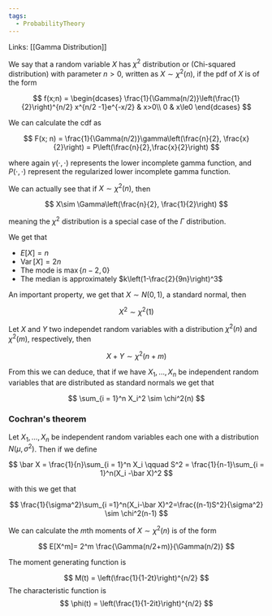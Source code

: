 ```yaml
---
tags:
  - ProbabilityTheory
---
```

Links: [[Gamma Distribution]]

We say that a random variable $X$ has $\chi^2$ distribution or (Chi-squared distribution) with parameter $n >0$, written as $X \sim \chi^2(n)$, if the pdf of $X$ is of the form

$$ f(x;n) = \begin{dcases} \frac{1}{\Gamma(n/2)}\left(\frac{1}{2}\right)^{n/2} x^{n/2 -1}e^{-x/2} & x>0\\ 0 & x\le0 \end{dcases} $$

We can calculate the cdf as

$$ F(x; n) = \frac{1}{\Gamma(n/2)}\gamma\left(\frac{n}{2}, \frac{x}{2}\right) = P\left(\frac{n}{2},\frac{x}{2}\right) $$

where again $\gamma(\cdot, \cdot)$ represents the lower incomplete gamma function, and $P(\cdot, \cdot)$ represent the regularized lower incomplete gamma function.

We can actually see that if $X \sim \chi^2(n)$, then

$$ X\sim \Gamma\left(\frac{n}{2}, \frac{1}{2}\right) $$

meaning the $\chi^2$ distribution is a special case of the $\Gamma$ distribution.

We get that

- $E[X] = n$
- $\operatorname{Var}[X] = 2n$
- The mode is $\max\{n-2,0\}$
- The median is approximately $k\left(1-\frac{2}{9n}\right)^3$

An important property, we get that $X \sim N(0,1)$, a standard normal, then

$$ X^2 \sim \chi^2(1) $$

Let $X$ and $Y$ two independet random variables with a distribution $\chi^2(n)$ and $\chi^2(m)$, respectively, then

$$ X + Y \sim \chi^2(n+m) $$

From this we can deduce, that if we have $X_1, \dots, X_n$ be independent random variables that are distributed as standard normals we get that

$$ \sum_{i = 1}^n X_i^2 \sim \chi^2(n) $$

### Cochran's theorem

Let $X_1, \dots, X_n$ be independent random variables each one with a distribution $N(\mu, \sigma^2)$. Then if we define

$$ \bar X = \frac{1}{n}\sum_{i = 1}^n X_i \qquad S^2 = \frac{1}{n-1}\sum_{i = 1}^n(X_i -\bar X)^2 $$

with this we get that

$$ \frac{1}{\sigma^2}\sum_{i =1}^n(X_i-\bar X)^2=\frac{(n-1)S^2}{\sigma^2} \sim \chi^2(n-1) $$

We can calculate the $m$th moments of $X\sim\chi^2(n)$ is of the form

$$ E[X^m]= 2^m \frac{\Gamma(n/2+m)}{\Gamma(n/2)} $$

The moment generating function is

$$ M(t) = \left(\frac{1}{1-2t}\right)^{n/2} $$The characteristic function is $$ \phi(t) = \left(\frac{1}{1-2it}\right)^{n/2} $$